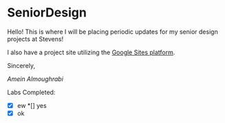 # SeniorDesign

Hello!
This is where I will be placing periodic updates for my senior design projects at Stevens!

I also have a project site utilizing the [Google Sites platform](https://sites.google.com/view/seniordesign-amein/).

Sincerely,

*Amein Almoughrabi*

Labs Completed:

*[x] ew
*[] yes
*[x] ok
